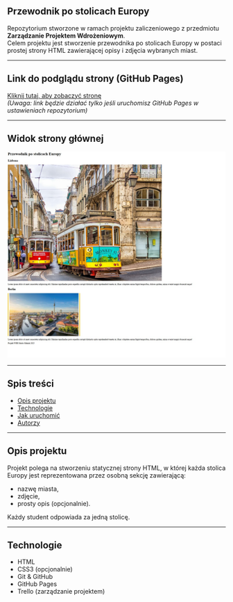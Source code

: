 
## Przewodnik po stolicach Europy

Repozytorium stworzone w ramach projektu zaliczeniowego z przedmiotu **Zarządzanie Projektem Wdrożeniowym**.  
Celem projektu jest stworzenie przewodnika po stolicach Europy w postaci prostej strony HTML zawierającej opisy i zdjęcia wybranych miast.

---

## Link do podglądu strony (GitHub Pages)

[Kliknij tutaj, aby zobaczyć stronę](https://github.com/Adek1203/wz-inin5-hyb-wszyscy)  
*(Uwaga: link będzie działać tylko jeśli uruchomisz GitHub Pages w ustawieniach repozytorium)*

---

## Widok strony głównej

![Zrzut ekranu](https://github.com/Adek1203/wz-inin5-hyb-wszyscy/blob/berlin-adrian/img/zrzut.jpg?raw=true)


---

## Spis treści

- [Opis projektu](#opis-projektu)
- [Technologie](#technologie)
- [Jak uruchomić](#jak-uruchomić)
- [Autorzy](#autorzy)

---

## Opis projektu

Projekt polega na stworzeniu statycznej strony HTML, w której każda stolica Europy jest reprezentowana przez osobną sekcję zawierającą:
- nazwę miasta,
- zdjęcie,
- prosty opis (opcjonalnie).

Każdy student odpowiada za jedną stolicę.

---

## Technologie

- HTML
- CSS3 (opcjonalnie)
- Git & GitHub
- GitHub Pages
- Trello (zarządzanie projektem)

